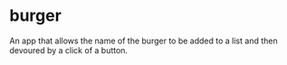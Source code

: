 # burger
An app that allows the name of the burger to be added to a list and then devoured by a click of a button. 
